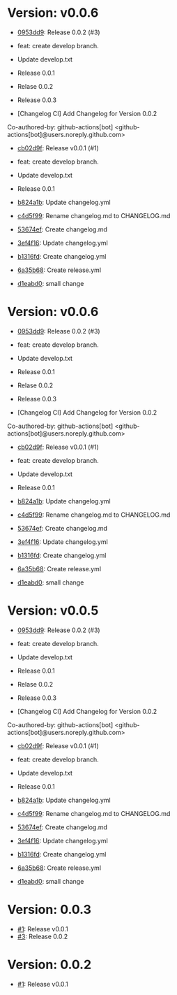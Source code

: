 # Version: v0.0.6

* [0953dd9](https://github.com/johanv26/my-store/commit/0953dd9327435941928594d441eb73078e3ed562): Release 0.0.2 (#3)

* feat: create develop branch.

* Update develop.txt

* Release 0.0.1

* Relase 0.0.2

* Release 0.0.3

* [Changelog CI] Add Changelog for Version 0.0.2

Co-authored-by: github-actions[bot] <github-actions[bot]@users.noreply.github.com>
* [cb02d9f](https://github.com/johanv26/my-store/commit/cb02d9f31e1cd228bf70044d843878c81d63366a): Release v0.0.1 (#1)

* feat: create develop branch.

* Update develop.txt

* Release 0.0.1
* [b824a1b](https://github.com/johanv26/my-store/commit/b824a1b861ecd9e0c9dec33e6ac0d715b4c29559): Update changelog.yml
* [c4d5f99](https://github.com/johanv26/my-store/commit/c4d5f990eb50018ace2e181eb65f3e048a3140cd): Rename changelog.md to CHANGELOG.md
* [53674ef](https://github.com/johanv26/my-store/commit/53674ef946792ab4b9a73c81b9c9a28ad5f0e718): Create changelog.md
* [3ef4f16](https://github.com/johanv26/my-store/commit/3ef4f16e9a5468cc3a04d8fd94f5058c0924b1ae): Update changelog.yml
* [b1316fd](https://github.com/johanv26/my-store/commit/b1316fd1a5d972d481e50b563551fb74eb7cea8d): Create changelog.yml
* [6a35b68](https://github.com/johanv26/my-store/commit/6a35b6856292477836a1e666dd54083bb9414ae7): Create release.yml
* [d1eabd0](https://github.com/johanv26/my-store/commit/d1eabd0b800329b667ae952932e5b46275738dad): small change


# Version: v0.0.6

* [0953dd9](https://github.com/johanv26/my-store/commit/0953dd9327435941928594d441eb73078e3ed562): Release 0.0.2 (#3)

* feat: create develop branch.

* Update develop.txt

* Release 0.0.1

* Relase 0.0.2

* Release 0.0.3

* [Changelog CI] Add Changelog for Version 0.0.2

Co-authored-by: github-actions[bot] <github-actions[bot]@users.noreply.github.com>
* [cb02d9f](https://github.com/johanv26/my-store/commit/cb02d9f31e1cd228bf70044d843878c81d63366a): Release v0.0.1 (#1)

* feat: create develop branch.

* Update develop.txt

* Release 0.0.1
* [b824a1b](https://github.com/johanv26/my-store/commit/b824a1b861ecd9e0c9dec33e6ac0d715b4c29559): Update changelog.yml
* [c4d5f99](https://github.com/johanv26/my-store/commit/c4d5f990eb50018ace2e181eb65f3e048a3140cd): Rename changelog.md to CHANGELOG.md
* [53674ef](https://github.com/johanv26/my-store/commit/53674ef946792ab4b9a73c81b9c9a28ad5f0e718): Create changelog.md
* [3ef4f16](https://github.com/johanv26/my-store/commit/3ef4f16e9a5468cc3a04d8fd94f5058c0924b1ae): Update changelog.yml
* [b1316fd](https://github.com/johanv26/my-store/commit/b1316fd1a5d972d481e50b563551fb74eb7cea8d): Create changelog.yml
* [6a35b68](https://github.com/johanv26/my-store/commit/6a35b6856292477836a1e666dd54083bb9414ae7): Create release.yml
* [d1eabd0](https://github.com/johanv26/my-store/commit/d1eabd0b800329b667ae952932e5b46275738dad): small change


# Version: v0.0.5

* [0953dd9](https://github.com/johanv26/my-store/commit/0953dd9327435941928594d441eb73078e3ed562): Release 0.0.2 (#3)

* feat: create develop branch.

* Update develop.txt

* Release 0.0.1

* Relase 0.0.2

* Release 0.0.3

* [Changelog CI] Add Changelog for Version 0.0.2

Co-authored-by: github-actions[bot] <github-actions[bot]@users.noreply.github.com>
* [cb02d9f](https://github.com/johanv26/my-store/commit/cb02d9f31e1cd228bf70044d843878c81d63366a): Release v0.0.1 (#1)

* feat: create develop branch.

* Update develop.txt

* Release 0.0.1
* [b824a1b](https://github.com/johanv26/my-store/commit/b824a1b861ecd9e0c9dec33e6ac0d715b4c29559): Update changelog.yml
* [c4d5f99](https://github.com/johanv26/my-store/commit/c4d5f990eb50018ace2e181eb65f3e048a3140cd): Rename changelog.md to CHANGELOG.md
* [53674ef](https://github.com/johanv26/my-store/commit/53674ef946792ab4b9a73c81b9c9a28ad5f0e718): Create changelog.md
* [3ef4f16](https://github.com/johanv26/my-store/commit/3ef4f16e9a5468cc3a04d8fd94f5058c0924b1ae): Update changelog.yml
* [b1316fd](https://github.com/johanv26/my-store/commit/b1316fd1a5d972d481e50b563551fb74eb7cea8d): Create changelog.yml
* [6a35b68](https://github.com/johanv26/my-store/commit/6a35b6856292477836a1e666dd54083bb9414ae7): Create release.yml
* [d1eabd0](https://github.com/johanv26/my-store/commit/d1eabd0b800329b667ae952932e5b46275738dad): small change



# Version: 0.0.3

* [#1](https://github.com/johanv26/my-store/pull/1): Release v0.0.1
* [#3](https://github.com/johanv26/my-store/pull/3): Release 0.0.2



# Version: 0.0.2

* [#1](https://github.com/johanv26/my-store/pull/1): Release v0.0.1



